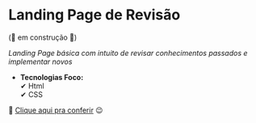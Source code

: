 # Landing Page de Revisão 

(🧱 em construção 🧱)

*Landing Page básica com intuito de revisar conhecimentos passados e implementar novos*

- **Tecnologias Foco:** <br>
✔ Html <br>
✔ CSS

🔗 <a href="https://jeanpcb.github.io/Landing-Page-Revisao/">Clique aqui pra conferir</a> 😉
